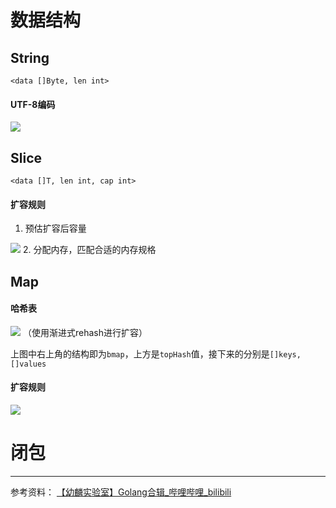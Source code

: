 # 数据结构
## String

`<data []Byte, len int>`

#### UTF-8编码
![](http://img.070077.xyz/20221216204612.png)

## Slice

`<data []T, len int, cap int>`

#### 扩容规则
1. 预估扩容后容量
<img src="http://img.070077.xyz/20221216204925.png"/>
2. 分配内存，匹配合适的内存规格

## Map
#### 哈希表
![](http://img.070077.xyz/20221216205314.png)
（使用渐进式rehash进行扩容）

上图中右上角的结构即为`bmap`，上方是`topHash`值，接下来的分别是`[]keys, []values`

#### 扩容规则
![](http://img.070077.xyz/20221216205546.png)

# 闭包



---

参考资料：
[【幼麟实验室】Golang合辑_哔哩哔哩_bilibili](https://www.bilibili.com/video/BV1hv411x7we/?spm_id_from=333.999.0.0&vd_source=1e6ac4250e3c54ed91e0fe2b40f533ca)